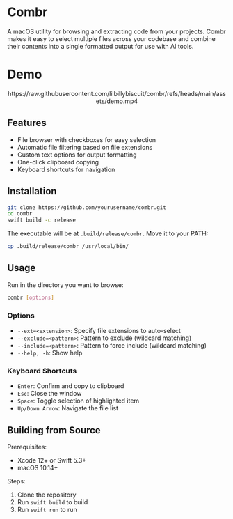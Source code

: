 # Combr

A macOS utility for browsing and extracting code from your projects. Combr makes it easy to select multiple files across your codebase and combine their contents into a single formatted output for use with AI tools.

# Demo

<div align="center">
https://raw.githubusercontent.com/lilbillybiscuit/combr/refs/heads/main/assets/demo.mp4

</div>

## Features

- File browser with checkboxes for easy selection
- Automatic file filtering based on file extensions
- Custom text options for output formatting
- One-click clipboard copying
- Keyboard shortcuts for navigation

## Installation

```bash
git clone https://github.com/yourusername/combr.git
cd combr
swift build -c release
```

The executable will be at `.build/release/combr`. Move it to your PATH:

```bash
cp .build/release/combr /usr/local/bin/
```

## Usage

Run in the directory you want to browse:

```bash
combr [options]
```

### Options

- `--ext=<extension>`: Specify file extensions to auto-select
- `--exclude=<pattern>`: Pattern to exclude (wildcard matching)
- `--include=<pattern>`: Pattern to force include (wildcard matching)
- `--help, -h`: Show help

### Keyboard Shortcuts

- `Enter`: Confirm and copy to clipboard
- `Esc`: Close the window
- `Space`: Toggle selection of highlighted item
- `Up/Down Arrow`: Navigate the file list

## Building from Source

Prerequisites:
- Xcode 12+ or Swift 5.3+
- macOS 10.14+

Steps:
1. Clone the repository
2. Run `swift build` to build
3. Run `swift run` to run